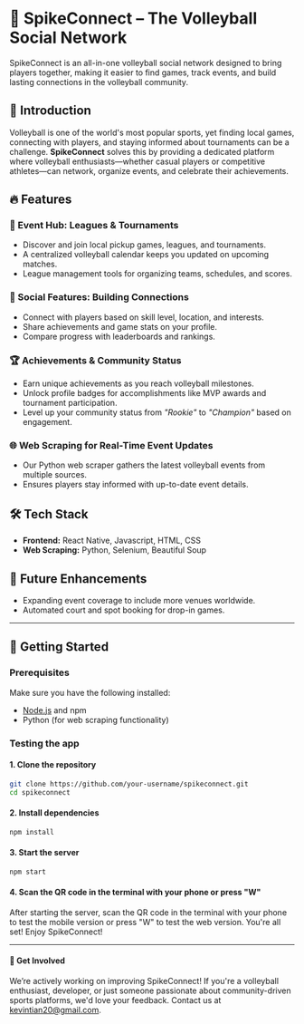 # 🏐 SpikeConnect – The Volleyball Social Network  

SpikeConnect is an all-in-one volleyball social network designed to bring players together, making it easier to find games, track events, and build lasting connections in the volleyball community.  

## 🚀 Introduction  
Volleyball is one of the world's most popular sports, yet finding local games, connecting with players, and staying informed about tournaments can be a challenge. **SpikeConnect** solves this by providing a dedicated platform where volleyball enthusiasts—whether casual players or competitive athletes—can network, organize events, and celebrate their achievements.  

## 🔥 Features  

### 📅 Event Hub: Leagues & Tournaments  
- Discover and join local pickup games, leagues, and tournaments.  
- A centralized volleyball calendar keeps you updated on upcoming matches.  
- League management tools for organizing teams, schedules, and scores.  

### 🤝 Social Features: Building Connections  
- Connect with players based on skill level, location, and interests.  
- Share achievements and game stats on your profile.  
- Compare progress with leaderboards and rankings.  

### 🏆 Achievements & Community Status  
- Earn unique achievements as you reach volleyball milestones.  
- Unlock profile badges for accomplishments like MVP awards and tournament participation.  
- Level up your community status from _"Rookie"_ to _"Champion"_ based on engagement.  

### 🌐 Web Scraping for Real-Time Event Updates  
- Our Python web scraper gathers the latest volleyball events from multiple sources.  
- Ensures players stay informed with up-to-date event details.  

## 🛠️ Tech Stack  
- **Frontend:** React Native, Javascript, HTML, CSS  
- **Web Scraping:** Python, Selenium, Beautiful Soup  

## 📌 Future Enhancements  
- Expanding event coverage to include more venues worldwide.  
- Automated court and spot booking for drop-in games.

---

## 🚀 Getting Started  

### Prerequisites  
Make sure you have the following installed:  
- [Node.js](https://nodejs.org/) and npm  
- Python (for web scraping functionality)  

### Testing the app  

#### 1. Clone the repository  
```sh
git clone https://github.com/your-username/spikeconnect.git
cd spikeconnect
```

#### 2. Install dependencies
```sh
npm install
```
#### 3. Start the server
```sh
npm start
```
#### 4. Scan the QR code in the terminal with your phone or press "W"
After starting the server, scan the QR code in the terminal with your phone to test the mobile version or press "W" to test the web version. You're all set! Enjoy SpikeConnect!

---

#### 🤝 Get Involved
We’re actively working on improving SpikeConnect! If you're a volleyball enthusiast, developer, or just someone passionate about community-driven sports platforms, we'd love your feedback. Contact us at kevintian20@gmail.com.
